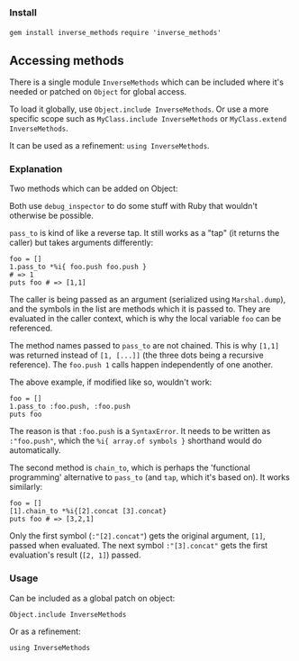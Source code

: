 ### Install

`gem install inverse_methods`
`require 'inverse_methods'`

## Accessing methods

There is a single module `InverseMethods` which can be included where it's needed or patched on `Object` for global access.

To load it globally, use `Object.include InverseMethods`. Or use a more specific scope such as `MyClass.include InverseMethods` or `MyClass.extend InverseMethods`.

It can be used as a refinement: `using InverseMethods`.

### Explanation

Two methods which can be added on Object:

Both use `debug_inspector` to do some stuff with Ruby that wouldn't otherwise be possible.

`pass_to` is kind of like a reverse tap. It still works as a "tap" (it returns the caller) but takes arguments differently:

    foo = []
    1.pass_to *%i{ foo.push foo.push }
    # => 1
    puts foo # => [1,1]

The caller is being passed as an argument (serialized using `Marshal.dump`), and the symbols in the list are methods which it is passed to. They are evaluated in the caller context, which is why the local variable `foo` can be referenced.

The method names passed to `pass_to` are not chained. This is why `[1,1]` was returned instead of `[1, [...]]` (the three dots being a recursive reference). The `foo.push 1` calls happen independently of one another.  

The above example, if modified like so, wouldn't work:

    foo = []
    1.pass_to :foo.push, :foo.push
    puts foo

The reason is that `:foo.push` is a `SyntaxError`. It needs to be written as `:"foo.push"`, which the `%i{ array.of symbols }` shorthand would do automatically.

The second method is `chain_to`, which is perhaps the 'functional programming' alternative to `pass_to` (and `tap`, which it's based on). It works similarly:

    foo = []
    [1].chain_to *%i{[2].concat [3].concat}
    puts foo # => [3,2,1]

Only the first symbol (`:"[2].concat"`) gets the original argument, `[1]`, passed when evaluated. The next symbol `:"[3].concat"` gets the first evaluation's result (`[2, 1]`) passed.

### Usage

Can be included as a global patch on object:

    Object.include InverseMethods

Or as a refinement:

    using InverseMethods

